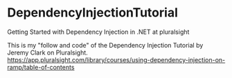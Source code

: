 # DependencyInjectionTutorial
Getting Started with Dependency Injection in .NET at pluralsight

This is my "follow and code" of the Dependency Injection Tutorial by Jeremy Clark on Pluralsight. https://app.pluralsight.com/library/courses/using-dependency-injection-on-ramp/table-of-contents

